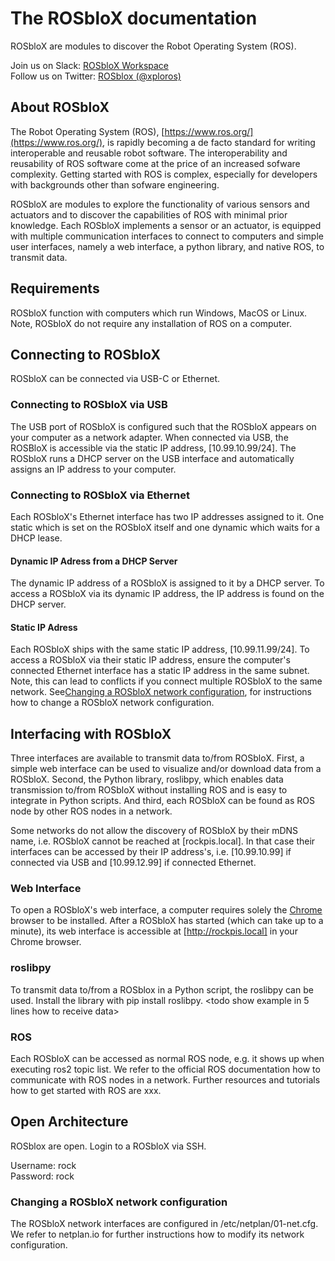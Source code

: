 # The ROSbloX documentation

ROSbloX are modules to discover the Robot Operating System (ROS).

Join us on Slack: [ROSbloX Workspace](https://join.slack.com/t/rosblox/shared_invite/zt-1c6ifc24n-OswQtNwORkq588QPNZ2KoA)  
Follow us on Twitter: [ROSblox (@xploros)](https://twitter.com/xploros)

## About ROSbloX

The Robot Operating System (ROS), [https://www.ros.org/](https://www.ros.org/), is rapidly becoming a de facto standard for writing interoperable and reusable robot software. The interoperability and reusability of ROS software come at the price of an increased sofware complexity. Getting started with ROS is complex, especially for developers with backgrounds other than sofware engineering.  

ROSbloX are modules to explore the functionality of various sensors and actuators and to discover the capabilities of ROS with minimal prior knowledge. Each ROSbloX implements a sensor or an actuator, is equipped with multiple communication interfaces to connect to computers and simple user interfaces, namely a web interface, a python library, and native ROS, to transmit data. 

## Requirements

ROSbloX function with computers which run Windows, MacOS or Linux. 
Note, ROSbloX do not require any installation of ROS on a computer.

## Connecting to ROSbloX

ROSbloX can be connected via USB-C or Ethernet.

### Connecting to ROSbloX via USB

The USB port of ROSbloX is configured such that the ROSbloX appears on your computer as a network adapter. When connected via USB, the ROSBloX is accessible via the static IP address, [10.99.10.99/24]. The ROSbloX runs a DHCP server on the USB interface and automatically assigns an IP address to your computer. 

### Connecting to ROSbloX via Ethernet 

Each ROSbloX's Ethernet interface has two IP addresses assigned to it. One static which is set on the ROSbloX itself and one dynamic which waits for a DHCP lease.

#### Dynamic IP Adress from a DHCP Server 

The dynamic IP address of a ROSbloX is assigned to it by a DHCP server. To access a ROSbloX via its dynamic IP address, the IP address is found on the DHCP server.

#### Static IP Adress

Each ROSbloX ships with the same static IP address, [10.99.11.99/24]. To access a ROSbloX via their static IP address, ensure the computer's connected Ethernet interface has a static IP address in the same subnet. Note, this can lead to conflicts if you connect multiple ROSbloX to the same network. See[Changing a ROSbloX network configuration](#changing-a-rosblox-network-configuration), for instructions how to change a ROSbloX network configuration.

## Interfacing with ROSbloX

Three interfaces are available to transmit data to/from ROSbloX. First, a simple web interface can be used to visualize and/or download data from a ROSbloX. Second, the Python library, roslibpy, which enables data transmission to/from ROSbloX without installing ROS and is easy to integrate in Python scripts. And third, each ROSbloX can be found as ROS node by other ROS nodes in a network.  

Some networks do not allow the discovery of ROSbloX by their mDNS name, i.e. ROSbloX cannot be reached at [rockpis.local]. In that case their interfaces can be accessed by their IP address's, i.e. [10.99.10.99] if connected via USB and [10.99.12.99] if connected Ethernet.

### Web Interface
To open a ROSbloX's web interface, a computer requires solely the [Chrome](https://www.google.com/chrome/) browser to be installed. After a ROSbloX has started (which can take up to a minute), its web interface is accessible at [http://rockpis.local] in your Chrome browser. 

### roslibpy

To transmit data to/from a ROSblox in a Python script, the roslibpy can be used. Install the library with pip install roslibpy.
<todo show example in 5 lines how to receive data>

### ROS

Each ROSbloX can be accessed as normal ROS node, e.g. it shows up when executing ros2 topic list. We refer to the official ROS documentation how to communicate with ROS nodes in a network. Further resources and tutorials how to get started with ROS are xxx.  

## Open Architecture

ROSblox are open. Login to a ROSbloX via SSH.  

Username: rock  
Password: rock  

### Changing a ROSbloX network configuration

The ROSbloX network interfaces are configured in /etc/netplan/01-net.cfg. 
We refer to netplan.io for further instructions how to modify its network configuration.

